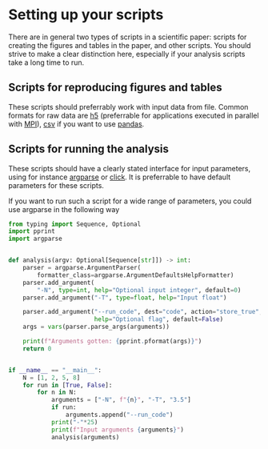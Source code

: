 # Setting up your scripts

There are in general two types of scripts in a scientific paper: scripts for creating the figures and tables in the paper, and other scripts. You should strive to make a clear distinction here, especially if your analysis scripts take a long time to run.

## Scripts for reproducing figures and tables
These scripts should preferrably work with input data from file.
Common formats for raw data are [h5](https://docs.fileformat.com/misc/h5/) (preferrable for applications executed in parallel with [MPI](https://www.mcs.anl.gov/research/projects/mpi/)), [csv](https://docs.fileformat.com/spreadsheet/csv/) if you want to use [pandas](https://pandas.pydata.org/docs/reference/api/pandas.read_csv.html).


## Scripts for running the analysis
These scripts should have a clearly stated interface for input parameters, using for instance [argparse](https://docs.python.org/3/library/argparse.html) or [click](https://click.palletsprojects.com/en/latest/).
It is preferrable to have default parameters for these scripts.

If you want to run such a script for a wide range of parameters, you could use argparse in the following way
```python
from typing import Sequence, Optional
import pprint
import argparse


def analysis(argv: Optional[Sequence[str]]) -> int:
    parser = argparse.ArgumentParser(
        formatter_class=argparse.ArgumentDefaultsHelpFormatter)
    parser.add_argument(
        "-N", type=int, help="Optional input integer", default=0)
    parser.add_argument("-T", type=float, help="Input float")

    parser.add_argument("--run_code", dest="code", action="store_true",
                        help="Optional flag", default=False)
    args = vars(parser.parse_args(arguments))

    print(f"Arguments gotten: {pprint.pformat(args)}")
    return 0


if __name__ == "__main__":
    N = [1, 2, 5, 8]
    for run in [True, False]:
        for n in N:
            arguments = ["-N", f"{n}", "-T", "3.5"]
            if run:
                arguments.append("--run_code")
            print("-"*25)
            print(f"Input arguments {arguments}")
            analysis(arguments)

```